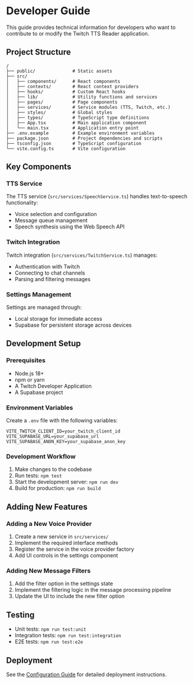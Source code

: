 # Developer Guide

This guide provides technical information for developers who want to contribute to or modify the Twitch TTS Reader application.

## Project Structure

```
/
├── public/              # Static assets
├── src/
│   ├── components/      # React components
│   ├── contexts/        # React context providers
│   ├── hooks/           # Custom React hooks
│   ├── lib/             # Utility functions and services
│   ├── pages/           # Page components
│   ├── services/        # Service modules (TTS, Twitch, etc.)
│   ├── styles/          # Global styles
│   ├── types/           # TypeScript type definitions
│   ├── App.tsx          # Main application component
│   └── main.tsx         # Application entry point
├── .env.example         # Example environment variables
├── package.json         # Project dependencies and scripts
├── tsconfig.json        # TypeScript configuration
└── vite.config.ts       # Vite configuration
```

## Key Components

### TTS Service

The TTS service (`src/services/SpeechService.ts`) handles text-to-speech functionality:

- Voice selection and configuration
- Message queue management
- Speech synthesis using the Web Speech API

### Twitch Integration

Twitch integration (`src/services/TwitchService.ts`) manages:

- Authentication with Twitch
- Connecting to chat channels
- Parsing and filtering messages

### Settings Management

Settings are managed through:

- Local storage for immediate access
- Supabase for persistent storage across devices

## Development Setup

### Prerequisites

- Node.js 18+
- npm or yarn
- A Twitch Developer Application
- A Supabase project

### Environment Variables

Create a `.env` file with the following variables:

```
VITE_TWITCH_CLIENT_ID=your_twitch_client_id
VITE_SUPABASE_URL=your_supabase_url
VITE_SUPABASE_ANON_KEY=your_supabase_anon_key
```

### Development Workflow

1. Make changes to the codebase
2. Run tests: `npm test`
3. Start the development server: `npm run dev`
4. Build for production: `npm run build`

## Adding New Features

### Adding a New Voice Provider

1. Create a new service in `src/services/`
2. Implement the required interface methods
3. Register the service in the voice provider factory
4. Add UI controls in the settings component

### Adding New Message Filters

1. Add the filter option in the settings state
2. Implement the filtering logic in the message processing pipeline
3. Update the UI to include the new filter option

## Testing

- Unit tests: `npm run test:unit`
- Integration tests: `npm run test:integration`
- E2E tests: `npm run test:e2e`

## Deployment

See the [Configuration Guide](CONFIGURATION.md) for detailed deployment instructions.
